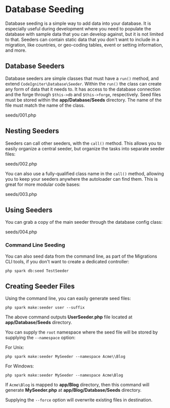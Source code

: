 # Database Seeding

Database seeding is a simple way to add data into your database. It is
especially useful during development where you need to populate the
database with sample data that you can develop against, but it is not
limited to that. Seeders can contain static data that you don't want to
include in a migration, like countries, or geo-coding tables, event or
setting information, and more.

<div class="contents" local="" depth="2">

</div>

## Database Seeders

Database seeders are simple classes that must have a `run()` method, and
extend `CodeIgniter\Database\Seeder`. Within the `run()` the class can
create any form of data that it needs to. It has access to the database
connection and the forge through `$this->db` and `$this->forge`,
respectively. Seed files must be stored within the
**app/Database/Seeds** directory. The name of the file must match the
name of the class.

<div class="literalinclude">

seeds/001.php

</div>

## Nesting Seeders

Seeders can call other seeders, with the `call()` method. This allows
you to easily organize a central seeder, but organize the tasks into
separate seeder files:

<div class="literalinclude">

seeds/002.php

</div>

You can also use a fully-qualified class name in the `call()` method,
allowing you to keep your seeders anywhere the autoloader can find them.
This is great for more modular code bases:

<div class="literalinclude">

seeds/003.php

</div>

## Using Seeders

You can grab a copy of the main seeder through the database config
class:

<div class="literalinclude">

seeds/004.php

</div>

### Command Line Seeding

You can also seed data from the command line, as part of the Migrations
CLI tools, if you don't want to create a dedicated controller:

``` console
php spark db:seed TestSeeder
```

## Creating Seeder Files

Using the command line, you can easily generate seed files:

``` console
php spark make:seeder user --suffix
```

The above command outputs **UserSeeder.php** file located at
**app/Database/Seeds** directory.

You can supply the `root` namespace where the seed file will be stored
by supplying the `--namespace` option:

For Unix:

``` console
php spark make:seeder MySeeder --namespace Acme\\Blog
```

For Windows:

``` console
php spark make:seeder MySeeder --namespace Acme\Blog
```

If `Acme\Blog` is mapped to **app/Blog** directory, then this command
will generate **MySeeder.php** at **app/Blog/Database/Seeds** directory.

Supplying the `--force` option will overwrite existing files in
destination.
